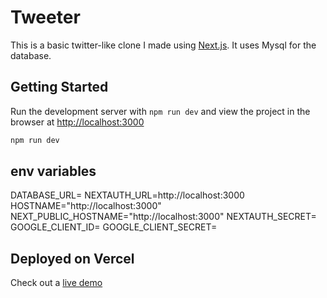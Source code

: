 # Tweeter

This is a basic twitter-like clone I made using [Next.js](https://nextjs.org/). It uses Mysql for the database.

## Getting Started

Run the development server with `npm run dev` and view the project in the browser at [http://localhost:3000](http://localhost:3000)

```bash
npm run dev
```

## env variables

DATABASE_URL=
NEXTAUTH_URL=http://localhost:3000
HOSTNAME="http://localhost:3000"
NEXT_PUBLIC_HOSTNAME="http://localhost:3000"
NEXTAUTH_SECRET=
GOOGLE_CLIENT_ID=
GOOGLE_CLIENT_SECRET=

## Deployed on Vercel

Check out a [live demo](https://tweeter-six-gray.vercel.app/)

